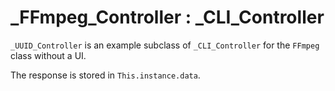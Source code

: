 # _FFmpeg_Controller : _CLI_Controller

`_UUID_Controller` is an example subclass of `_CLI_Controller` for the `FFmpeg` class without a UI. 

The response is stored in `This.instance.data`.